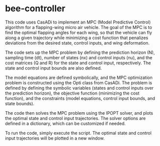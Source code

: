 # bee-controller

This code uses CasADi to implement an MPC (Model Predictive Control) algorithm for a flapping-wing micro air vehicle. The goal of the MPC is to find the optimal flapping angles for each wing, so that the vehicle can fly along a given trajectory while minimizing a cost function that penalizes deviations from the desired state, control inputs, and wing deformation.

The code sets up the MPC problem by defining the prediction horizon (N), sampling time (dt), number of states (nx) and control inputs (nu), and the cost matrices (Q and R) for the state and control input, respectively. The state and control input bounds are also defined.

The model equations are defined symbolically, and the MPC optimization problem is constructed using the Opti class from CasADi. The problem is defined by defining the symbolic variables (states and control inputs over the prediction horizon), the objective function (minimizing the cost function), and the constraints (model equations, control input bounds, and state bounds).

The code then solves the MPC problem using the IPOPT solver, and plots the optimal state and control input trajectories. The solver options are defined in a dictionary, which can be customized if needed.

To run the code, simply execute the script. The optimal state and control input trajectories will be plotted in a new window.
